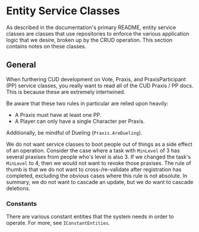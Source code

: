 # Entity Service Classes

As described in the documentation's primary README, entity service classes are
classes that use repositories to enforce the various application logic that we
desire, broken up by the CRUD operation. This section contains notes on these
classes.

## General

When furthering CUD development on Vote, Praxis, and PraxisParticipant (PP)
service classes, you really want to read all of the CUD Praxis / PP docs. This
is because these are extremely intertwined.  

Be aware that these two rules in particular are relied upon heavily:

- A Praxis must have at least one PP.
- A Player can only have a single Character per Praxis.

Additionally, be mindful of Dueling (`Praxis.AreDueling`).  

We do not want service classes to boot people out of things as a side effect of
an operation. Consider the case where a task with `MinLevel` of 3 has several
praxises from people who's level is also 3. If we changed the task's `MinLevel`
to 4, then we would not want to revoke those praxises. The rule of thumb is
that we do not want to cross-/re-validate after registration has completed,
excluding the obvious cases where this rule is not absolute. In summary, we do
not want to cascade an update, but we do want to cascade deletions.

### Constants

There are various constant entities that the system needs in order to operate.
For more, see `IConstantEntities`.
